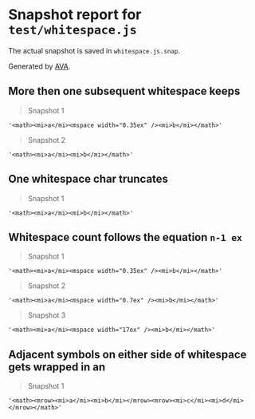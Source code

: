 # Snapshot report for `test/whitespace.js`

The actual snapshot is saved in `whitespace.js.snap`.

Generated by [AVA](https://avajs.dev).

## More then one subsequent whitespace keeps

> Snapshot 1

    '<math><mi>a</mi><mspace width="0.35ex" /><mi>b</mi></math>'

> Snapshot 2

    '<math><mi>a</mi><mi>b</mi></math>'

## One whitespace char truncates

> Snapshot 1

    '<math><mi>a</mi><mi>b</mi></math>'

## Whitespace count follows the equation `n-1 ex`

> Snapshot 1

    '<math><mi>a</mi><mspace width="0.35ex" /><mi>b</mi></math>'

> Snapshot 2

    '<math><mi>a</mi><mspace width="0.7ex" /><mi>b</mi></math>'

> Snapshot 3

    '<math><mi>a</mi><mspace width="17ex" /><mi>b</mi></math>'

## Adjacent symbols on either side of whitespace gets wrapped in an <mrow>

> Snapshot 1

    '<math><mrow><mi>a</mi><mi>b</mi></mrow><mrow><mi>c</mi><mi>d</mi></mrow></math>'
